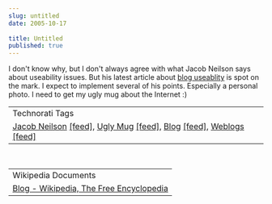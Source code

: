 ```yaml
---
slug: untitled
date: 2005-10-17
 
title: Untitled
published: true
---
```

I don't know why, but I don't always agree with what Jacob Neilson says about useability issues.  But his latest article about <a href="http://www.useit.com/alertbox/weblogs.html" title="Blog Useability">blog useablity</a> is spot on the mark.  I expect to implement several of his points.  Especially a personal photo.  I need to get my ugly mug about the Internet :)<p /><table class="TechnoratiHead TagHeader">
<tr><td>Technorati Tags</td></tr>
<tr class="Technorati"><td>
<a href="http://www.technorati.com/tag/Jacob%20Neilson" class="Tag" rel="tag">Jacob Neilson</a> <a href="http://feeds.technorati.com/feed/posts/tag/Jacob%20Neilson" class="Tag">[feed]</a>, <a href="http://www.technorati.com/tag/Ugly%20Mug" class="Tag" rel="tag">Ugly Mug</a> <a href="http://feeds.technorati.com/feed/posts/tag/Ugly%20Mug" class="Tag">[feed]</a>, <a href="http://www.technorati.com/tag/Blog" class="Tag" rel="tag">Blog</a> <a href="http://feeds.technorati.com/feed/posts/tag/Blog" class="Tag">[feed]</a>, <a href="http://www.technorati.com/tag/Weblogs" class="Tag" rel="tag">Weblogs</a> <a href="http://feeds.technorati.com/feed/posts/tag/Weblogs" class="Tag">[feed]</a>
</td></tr>
</table><br /><table class="TechnoratiHead TagHeader">
<tr><td>Wikipedia Documents</td></tr>
<tr class="Technorati"><td><a href="http://en.wikipedia.org/wiki/Weblogs">Blog - Wikipedia, The Free Encyclopedia</a></td></tr>
</table><div class="blogger-post-footer"><img class="posterous_download_image" src="https://blogger.googleusercontent.com/tracker/8109338-112958181508615143?l=www.kinlan.co.uk%2Findex.html" height="1" alt="" width="1" /></div>


